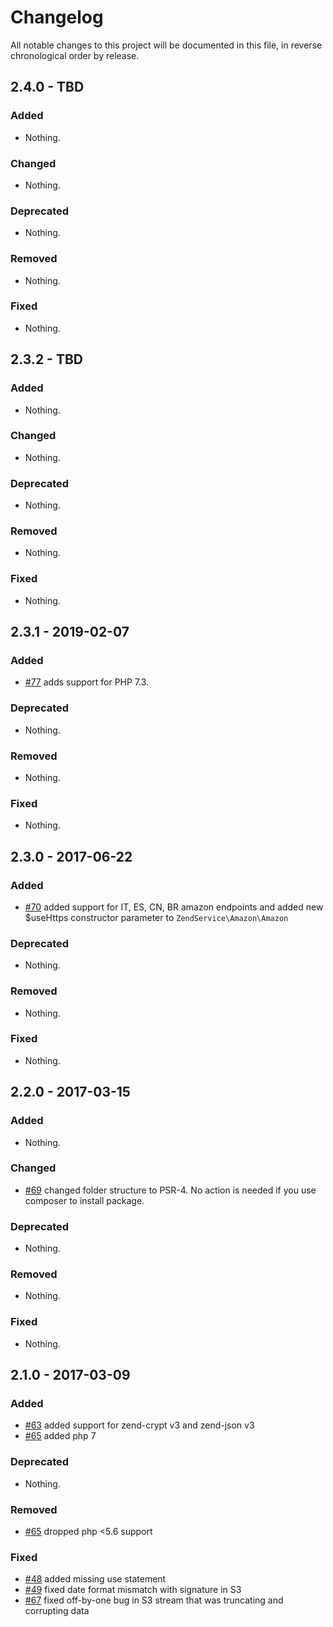 # Changelog

All notable changes to this project will be documented in this file, in reverse chronological order by release.

## 2.4.0 - TBD

### Added

- Nothing.

### Changed

- Nothing.

### Deprecated

- Nothing.

### Removed

- Nothing.

### Fixed

- Nothing.

## 2.3.2 - TBD

### Added

- Nothing.

### Changed

- Nothing.

### Deprecated

- Nothing.

### Removed

- Nothing.

### Fixed

- Nothing.

## 2.3.1 - 2019-02-07

### Added

- [#77](https://github.com/zendframework/ZendService_Amazon/pull/77) adds support for PHP 7.3.

### Deprecated

- Nothing.

### Removed

- Nothing.

### Fixed

- Nothing.

## 2.3.0 - 2017-06-22

### Added

- [#70](https://github.com/zendframework/ZendService_Amazon/pull/70) added
  support for IT, ES, CN, BR amazon endpoints and added new $useHttps constructor
  parameter to `ZendService\Amazon\Amazon`

### Deprecated

- Nothing.

### Removed

- Nothing.

### Fixed

- Nothing.

## 2.2.0 - 2017-03-15

### Added

- Nothing.

### Changed

- [#69](https://github.com/zendframework/ZendService_Amazon/pull/69) changed
  folder structure to PSR-4. No action is needed if you use composer to install
  package.

### Deprecated

- Nothing.

### Removed

- Nothing.

### Fixed

- Nothing.

## 2.1.0 - 2017-03-09

### Added

- [#63](https://github.com/zendframework/ZendService_Amazon/pull/63) added
  support for zend-crypt v3 and zend-json v3
- [#65](https://github.com/zendframework/ZendService_Amazon/pull/65) added php 7

### Deprecated

- Nothing.

### Removed

- [#65](https://github.com/zendframework/ZendService_Amazon/pull/65) dropped
  php <5.6 support

### Fixed

- [#48](https://github.com/zendframework/ZendService_Amazon/pull/48) added
  missing use statement
- [#49](https://github.com/zendframework/ZendService_Amazon/pull/49) fixed date
  format mismatch with signature in S3
- [#67](https://github.com/zendframework/ZendService_Amazon/pull/67) fixed
  off-by-one bug in S3 stream that was truncating and corrupting data

